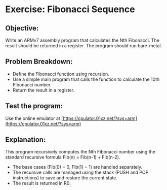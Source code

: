 # Exercise: Fibonacci Sequence

## Objective:
Write an ARMv7 assembly program that calculates the Nth Fibonacci. The result should be returned in a register. The program should run bare-metal.

## Problem Breakdown:
* Define the Fibonacci function using recursion.
* Use a simple main program that calls the function to calculate the 10th Fibonacci number.
* Return the result in a register.


## Test the program:
Use the online emulator at [https://cpulator.01xz.net/?sys=arm](https://cpulator.01xz.net/?sys=arm)

## Explanation:
This program recursively computes the Nth Fibonacci number using the standard recursive formula Fib(n) = Fib(n-1) + Fib(n-2).

* The base cases (Fib(0) = 0, Fib(1) = 1) are handled separately.
* The recursive calls are managed using the stack (PUSH and POP instructions) to save and restore the current state.
* The result is returned in R0.